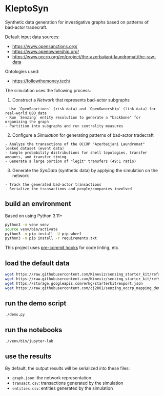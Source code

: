 # KleptoSyn

Synthetic data generation for investigative graphs based on patterns
of bad-actor tradecraft.

Default input data sources:

  * <https://www.opensanctions.org/>
  * <https://www.openownership.org/>
  * <https://www.occrp.org/en/project/the-azerbaijani-laundromat/the-raw-data>

Ontologies used:

  * <https://followthemoney.tech/>

The simulation uses the following process:

  1. Construct a _Network_ that represents bad-actor subgraphs

    - Use `OpenSanctions` (risk data) and `OpenOwnership` (link data) for real-world UBO data
    - Run `Senzing` entity resolution to generate a "backbone" for organizing the graph
    - Partition into subgraphs and run centrality measures

  2. Configure a _Simulation_ for generating patterns of bad-actor tradecraft

    - Analyze the transactions of the OCCRP "Azerbaijani Laundromat" leaked dataset (event data)
    - Sample probability distributions for shell topologies, transfer amounts, and transfer timing
    - Generate a large portion of "legit" transfers (49:1 ratio)

  3. Generate the _SynData_ (synthetic data) by applying the simulation on the network

    - Track the generated bad-actor transactions
    - Serialize the transactions and people/companies involved


## build an environment

Based on using Python 3.11+

```bash
python3 -m venv venv
source venv/bin/activate
python3 -m pip install -U pip wheel
python3 -m pip install -r requirements.txt
```

This project uses [pre-commit hooks](https://pre-commit.com/) for code
linting, etc.


## load the default data

```bash
wget https://raw.githubusercontent.com/Kineviz/senzing_starter_kit/refs/heads/main/senzing_rootfs/data/open-sanctions.json
wget https://raw.githubusercontent.com/Kineviz/senzing_starter_kit/refs/heads/main/senzing_rootfs/data/open-ownership.json
wget https://storage.googleapis.com/erkg/starterkit/export.json
wget https://raw.githubusercontent.com/cj2001/senzing_occrp_mapping_demo/refs/heads/main/occrp_17k.csv
```

## run the demo script

```bash
./demo.py
```


## run the notebooks

```bash
./venv/bin/jupyter-lab
```


## use the results

By default, the output results will be serialized into these files:

  + `graph.json`: the network representation
  + `transact.csv`: transactions generated by the simulation
  + `entities.csv`: entities generated by the simulation
